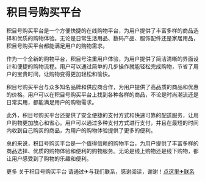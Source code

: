 # 积目号购买平台

积目号购买平台是一个方便快捷的在线购物平台，为用户提供了丰富多样的商品选择和优质的购物体验。无论是日常生活用品、数码产品、服饰配件还是家居用品，积目号购买平台都能满足用户的购物需求。

作为一个全新的购物平台，积目号注重用户体验，为用户提供了简洁清晰的界面设计和便捷的购物流程。用户可以通过简单的几步操作就能轻松完成购物，节省了用户的宝贵时间，让购物变得更加轻松和愉快。

积目号购买平台与众多知名品牌和供应商合作，为用户提供了高品质的商品和优惠的价格。用户可以在积目号购买平台上找到各种各样的商品，不论是时尚潮流还是日常实用，都能满足用户的购物需求。

此外，积目号购买平台还提供了安全便捷的支付方式和快速可靠的配送服务，让用户购物更加放心和省心。用户可以通过多种支付方式进行支付，并且在最短的时间内收到自己购买的商品，为用户的购物体验提供了更多的便利。

总的来说，积目号购买平台是一个值得信赖的购物平台，为用户提供了丰富多样的商品选择、优质的购物体验和便利的购物服务。无论是线上购物还是线下购物，都让用户感受到了购物的乐趣和便利。

更多 关于积目号购买平台 请通过✈与我们联系，感谢阅读，谢谢！[点这里✈联系](https://b.k02.cc)